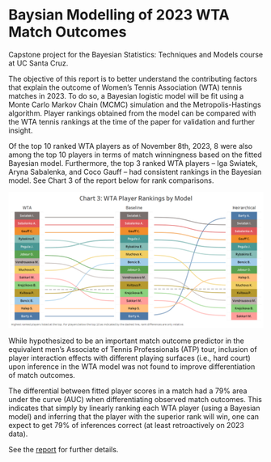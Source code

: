 # Baysian Modelling of 2023 WTA Match Outcomes

Capstone project for the Bayesian Statistics: Techniques and Models course at UC Santa Cruz. 

The objective of this report is to better understand the contributing factors that explain the outcome of Women’s Tennis Association (WTA) tennis matches in 2023. To do so, a Bayesian logistic model will be fit using a Monte Carlo Markov Chain (MCMC) simulation and the Metropolis-Hastings algorithm. Player rankings obtained from the model can be compared with the WTA tennis rankings at the time of the paper for validation and further insight.

Of the top 10 ranked WTA players as of November 8th, 2023, 8 were also among the top 10 players in terms of match winningness based on the fitted Bayesian model. Furthermore, the top 3 ranked WTA players – Iga Swiatek, Aryna Sabalenka, and Coco Gauff – had consistent rankings in the Bayesian model. See Chart 3 of the report below for rank comparisons. 

![image](wta_player_rankings_by_model.png)

While hypothesized to be an important match outcome predictor in the equivalent men’s Associate of Tennis Professionals (ATP) tour, inclusion of player interaction effects with different playing surfaces (i.e., hard court) upon inference in the WTA model was not found to improve differentiation of match outcomes.  

The differential between fitted player scores in a match had a 79% area under the curve (AUC) when differentiating observed match outcomes. This indicates that simply by linearly ranking each WTA player (using a Bayesian model) and inferring that the player with the superior rank will win, one can expect to get 79% of inferences correct (at least retroactively on 2023 data). 

See the [report](Bayesian-Modelling-of-2023-WTA-Match-Outcomes.pdf) for further details. 
